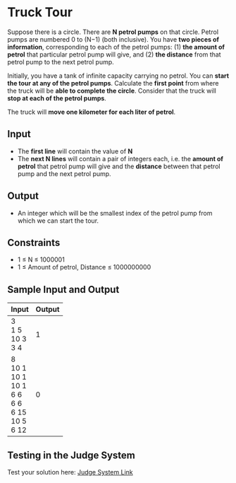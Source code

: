 # Truck Tour

Suppose there is a circle. There are **N petrol pumps** on that circle. Petrol pumps are numbered 0 to (N−1) (both inclusive).
You have **two pieces of information**, corresponding to each of the petrol pumps: (1) **the amount of petrol** that particular petrol pump will give, and (2) **the distance** from that petrol pump to the next petrol pump.

Initially, you have a tank of infinite capacity carrying no petrol. You can **start the tour at any of the petrol pumps**.
Calculate the **first point** from where the truck will be **able to complete the circle**. Consider that the truck will **stop at each of the petrol pumps**.

The truck will **move one kilometer for each liter of petrol**.

## Input

- The **first line** will contain the value of **N**
- The **next N lines** will contain a pair of integers each, i.e. the **amount of petrol** that petrol pump will give and the **distance** between that petrol pump and the next petrol pump.

## Output

- An integer which will be the smallest index of the petrol pump from which we can start the tour.

## Constraints

- 1 ≤ N ≤ 1000001
- 1 ≤ Amount of petrol, Distance ≤ 1000000000

## Sample Input and Output  
    
| **Input** | **Output** |  
| :--- | :--- | 
| 3<br> 1 5<br> 10 3<br> 3 4 | 1 |
| 8<br> 10 1<br> 10 1<br> 10 1<br> 6 6<br> 6 6<br> 6 15<br> 10 5<br> 6 12 | 0 |

## Testing in the Judge System  
    
Test your solution here: [Judge System Link](https://judge.softuni.org/Contests/Practice/Index/1447#6) 
